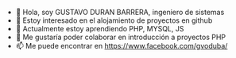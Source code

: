 - 👋 Hola, soy GUSTAVO DURAN BARRERA, ingeniero de sistemas
- 👀 Estoy interesado en el alojamiento de proyectos en github
- 🌱 Actualmente estoy aprendiendo PHP, MYSQL, JS
- 💞️ Me gustaría poder colaborar en introducción a proyectos PHP
- 📫 Me puede encontrar en https://www.facebook.com/gvoduba/
